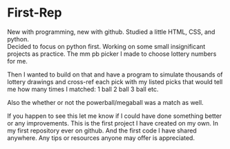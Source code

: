 # First-Rep

New with programming, new with github.
Studied a little HTML, CSS, and python.  
Decided to focus on python first.
Working on some small insignificant projects as practice.
The mm pb picker I made to choose lottery numbers for me.

Then I wanted to build on that and have a program to simulate thousands of lottery drawings
and cross-ref each pick with my listed picks that would tell me how many times I matched:
1 ball
2 ball
3 ball etc.

Also the whether or not the powerball/megaball was a match as well.

If you happen to see this let me know if I could have done something better or any improvements.
This is the first project I have created on my own.  In my first repository ever on github.  And the first code I have shared anywhere.
Any tips or resources anyone may offer is appreciated.
